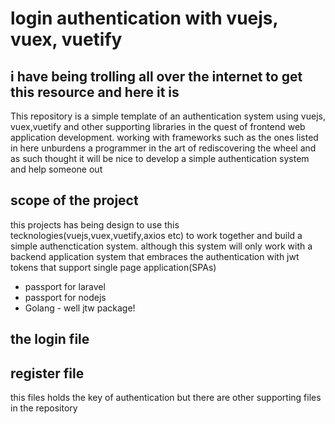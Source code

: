 # login authentication with vuejs, vuex, vuetify

## i have being trolling all over the internet to get  this resource and here it is

This repository is a simple template of an authentication system using vuejs, vuex,vuetify and other supporting libraries in the quest of frontend web application development. working with frameworks such as the ones listed in here unburdens a programmer in the art of rediscovering the wheel and as such thought it will be nice to develop a simple authentication system and help someone out

## scope of the project
this projects has being design to use this tecknologies(vuejs,vuex,vuetify,axios etc) to work together and build a simple authenctication system. although this system will only work with a backend application system that embraces the authentication with jwt tokens that support single page application(SPAs)
- passport for laravel
- passport for nodejs
- Golang - well jtw package!

## the login file 
<template>
  <front>
    <v-main>
          
          <validation-observer
    ref="observer"
    v-slot="{ }"
  >
      <v-container fill-height fluid>
        <v-row align="center"
      justify="center">
                <v-col 
                class="auto"
                cols="12"
                sm="8"
                md="4">
            <v-card class="elevation-12">
              <v-toolbar dark color="primary">
                <v-toolbar-title>Login form</v-toolbar-title>
                <v-spacer></v-spacer>
                <v-tooltip bottom>
                  
                </v-tooltip>
                <v-tooltip right>
                  <template v-slot:activator="{ on }">
                    <v-btn icon v-on="on">
                      <v-icon large>mdi-home</v-icon>
                    </v-btn>
                  </template>
                  <span>Home</span>
                </v-tooltip>
              </v-toolbar>
                <template >  
                   <v-snackbar
                    :timeout="timeout"
                    v-model="snackbar"
                    :value="true"
                    absolute
                    left
                    shaped
                    top
                    dismisable
                    color="red"
                  >
                <h2>{{errs.error}}</h2>
                <p>{{errs.message}}</p>
                  </v-snackbar>
              
            </template>
              <v-card-text>
                <v-form>
                    <validation-provider
                        v-slot="{ errors }"
                        name="email"
                        rules="required"
                    >
                        <v-text-field
                        prepend-icon="person"
                        v-model="email"
                        :error-messages="errors"
                        label="Email"
                        required
                        ></v-text-field>
                    </validation-provider>
                    <validation-provider
                        v-slot="{ errors }"
                        name="email"
                        rules="required|max:10"
                    >
                        <v-text-field
                        prepend-icon="lock"
                        v-model="password"
                        :counter="10"
                        :error-messages="errors"
                        label="Password"
                        type="password"
                        required
                        ></v-text-field>
                    </validation-provider>
                </v-form>
              </v-card-text>
              <v-card-actions>
                <v-spacer></v-spacer>
                <v-btn color="primary" @click="Login">Login</v-btn>
                <v-btn color="primary" @click="signup">Create an account</v-btn>
              </v-card-actions>
            </v-card>
          </v-col>
        </v-row>
      </v-container>
          </validation-observer>
    </v-main>
  </front>
</template>

<script>
import front from '../../layouts/front'
 import axios from 'axios'
  import { required, email, max } from 'vee-validate/dist/rules'
  import { extend, ValidationObserver, ValidationProvider, setInteractionMode } from 'vee-validate'

  setInteractionMode('eager')

  extend('required', {
    ...required,
    message: '{_field_} can not be empty',
  })

  extend('max', {
    ...max,
    message: '{_field_} may not be greater than {length} characters',
  })

  extend('email', {
    ...email,
    message: 'Email must be valid',
  })

  export default {
    components: {
      ValidationProvider,
      ValidationObserver,
      front
    },
    data: () => ({
      password: '',
      email: '',
      errors: null,
      timeout: 3000,
      snackbar:false,
      errs:{}
    }),

    methods: {
    signup(){
      this.$router.push("/register")
    },
     async Login(){
        try {
            const response = await axios.post('/login', {
                email: this.email,
                password: this.password,
            })
              if(response.status !== 200){
                    this.$router.replace("/login") 
                }
                ///set new details///////////
                localStorage.setItem('access_token', response.data.Token)
                localStorage.setItem('username', response.data.uname)
                this.$store.commit('login', response.data) 
            }catch(err){
                this.snackbar = true
                // console.log(err.response.data)
                this.errs = err.response.data
            }
        },
    }
}
</script>

## register file 
<template>
  <front>
    <v-main>
          <validation-observer
    ref="observer"
    v-slot="{ }"
  >
      <v-container fill-height fluid>
        <v-row align="center"
      justify="center">
                <v-col 
                class="auto"
                cols="12"
                md="6"
                sm="4">
            <v-card class="elevation-12">
              <v-toolbar dark color="primary">
                <v-toolbar-title>Register</v-toolbar-title>
                <v-spacer></v-spacer>
                <v-tooltip bottom>
                  
                </v-tooltip>
                <v-tooltip right>
                  <template v-slot:activator="{ on }">
                    <v-btn icon v-on="on">
                      <v-icon large>mdi-home</v-icon>
                    </v-btn>
                  </template>
                  <span>Home</span>
                </v-tooltip>
              </v-toolbar>
              <v-card-text>
                  <v-form>
                                 <v-container>
                                      <template >  
                                  <v-snackbar
                                  :timeout="timeout"
                                  v-model="snackbar"
                                  :value="true"
                                  absolute
                                  left
                                  shaped
                                  top
                                  dismisable
                                  color="red"
                                >
                              <h2>{{errs.error}}</h2>
                              <p>{{errs.message}}</p>
                                </v-snackbar>
                            
                          </template>
                                  <v-row>
                                    <v-col
                                      cols="12"
                                      md="6"
                                    > <validation-provider
                                        v-slot="{ errors }"
                                        name="firstname"
                                        rules="required|max:10"
                                      >
                                      <v-text-field
                                        v-model="form.firstname"
                                        :counter="10"
                                        :error-messages="errors"      
                                        label="First name"
                                        required
                                      ></v-text-field>
                                      </validation-provider>
                                    </v-col>

                                    <v-col
                                      cols="12"
                                      md="6"
                                    ><validation-provider
                                        v-slot="{ errors }"
                                        name="lastname"
                                        rules="required|max:10"
                                      >
                                      <v-text-field
                                        v-model="form.lastname"
                                        :counter="10"
                                        label="Last name"
                                        :error-messages="errors"   
                                        required
                                      ></v-text-field>
                                      </validation-provider>
                                    </v-col>
                                  </v-row>
                                  <v-row>
                                    <v-col
                                      cols="12"
                                      md="6"
                                    ><validation-provider
                                        v-slot="{ errors }"
                                        name="username"
                                        rules="required|max:10"
                                      >
                                      <v-text-field
                                        v-model="form.username"
                                        :counter="10"
                                        label="User name"
                                        :error-messages="errors" 
                                        required
                                      ></v-text-field>
                                      </validation-provider>
                                    </v-col>

                                    <v-col
                                      cols="12"
                                      md="6"
                                    ><validation-provider
                                        v-slot="{ errors }"
                                        name="phone"
                                        rules="required"
                                      >
                                      <v-text-field
                                        v-model="form.phone"
                                        :error-messages="errors" 
                                        label="Phone"
                                        required
                                      ></v-text-field>
                                      </validation-provider>
                                    </v-col>
                                  </v-row>
                                   <v-row>
                                    <v-col
                                      cols="12"
                                      md="12"
                                    ><validation-provider
                                        v-slot="{ errors }"
                                        name="Address"
                                        rules="required"
                                      >
                                      <v-text-field
                                        v-model="form.address"
                                        label="Address"
                                        :error-messages="errors" 
                                        required
                                      ></v-text-field>
                                      </validation-provider>
                                    </v-col>
                                  </v-row>
                                   <v-row>
                                    <v-col
                                      cols="12"
                                      md="12"
                                    ><validation-provider
                                        v-slot="{ errors }"
                                        name="email"
                                        rules="required|email"
                                      >
                                      <v-text-field
                                        v-model="form.email"
                                        :error-messages="errors" 
                                        label="Email"
                                        required
                                      ></v-text-field>
                                </validation-provider>
                                    </v-col>
                                  </v-row>
                                   <v-row>
                                    <v-col
                                      cols="12"
                                      md="12"
                                    ><validation-provider
                                        v-slot="{ errors }"
                                        name="password"
                                        rules="required"
                                      >
                                      <v-text-field
                                        v-model="form.password"
                                        label="Password"
                                        :error-messages="errors" 
                                        required
                                        type="password"
                                      ></v-text-field>
                                      </validation-provider>
                                    </v-col>
                                  </v-row>
                                </v-container>
                        
                      </v-form>
              </v-card-text>
              <v-card-actions>
                <v-spacer></v-spacer>
                <v-btn color="primary" @click="Register">Register</v-btn>
                <v-btn color="primary" @click="login">Login</v-btn>
              </v-card-actions>
            </v-card>
          </v-col>
        </v-row>
      </v-container>
          </validation-observer>
    </v-main>
  </front>
</template>

<script>
import front from '../../layouts/front'
import axios from 'axios'
  import { required, email, max } from 'vee-validate/dist/rules'
  import { extend, ValidationObserver, ValidationProvider, setInteractionMode } from 'vee-validate'

  setInteractionMode('eager')

  extend('required', {
    ...required,
    message: '{_field_} can not be empty',
  })

  extend('max', {
    ...max,
    message: '{_field_} may not be greater than {length} characters',
  })

  extend('email', {
    ...email,
    message: 'Email must be valid',
  })

  export default {
    components: {
      ValidationProvider,
      ValidationObserver,
      front
    },
    data: () => ({
        form:{
             firstname:'',
            lastname:'',
            username:'',
            phone:'',
            address:'',
            email:'',
            password:'',
        },
      errors: null,
      timeout: 3000,
      snackbar:false,
      errs:{}
    }),

     methods: {
        login(){
        this.$router.push("/login")
        },
        async Register(){
                try {
                 const response = await axios.post('/register', {
                        fname: this.form.firstname,
                    lname: this.form.lastname,
                    uname: this.form.username,
                    phone: this.form.phone,
                    address: this.form.address,
                    email: this.form.email,
                    password: this.form.password,
                })
                 if(response.status === 201){
                    this.$router.push("/login") 
                }
        }catch(err){
            this.snackbar = true
            // console.log(err.response.data)
            this.errs = err.response.data
         }
        },
     }

  }
</script>

this files holds the key of authentication but there are other supporting files in the repository
